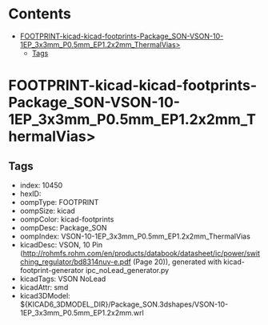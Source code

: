 



Contents
========

* [FOOTPRINT-kicad-kicad-footprints-Package_SON-VSON-10-1EP_3x3mm_P0.5mm_EP1.2x2mm_ThermalVias>](#footprint-kicad-kicad-footprints-package_son-vson-10-1ep_3x3mm_p05mm_ep12x2mm_thermalvias)
	* [Tags](#tags)

# FOOTPRINT-kicad-kicad-footprints-Package_SON-VSON-10-1EP_3x3mm_P0.5mm_EP1.2x2mm_ThermalVias>

## Tags

- index: 10450
- hexID: 
- oompType: FOOTPRINT
- oompSize: kicad
- oompColor: kicad-footprints
- oompDesc: Package_SON
- oompIndex: VSON-10-1EP_3x3mm_P0.5mm_EP1.2x2mm_ThermalVias
- kicadDesc: VSON, 10 Pin (http://rohmfs.rohm.com/en/products/databook/datasheet/ic/power/switching_regulator/bd8314nuv-e.pdf (Page 20)), generated with kicad-footprint-generator ipc_noLead_generator.py
- kicadTags: VSON NoLead
- kicadAttr: smd
- kicad3DModel: ${KICAD6_3DMODEL_DIR}/Package_SON.3dshapes/VSON-10-1EP_3x3mm_P0.5mm_EP1.2x2mm.wrl
